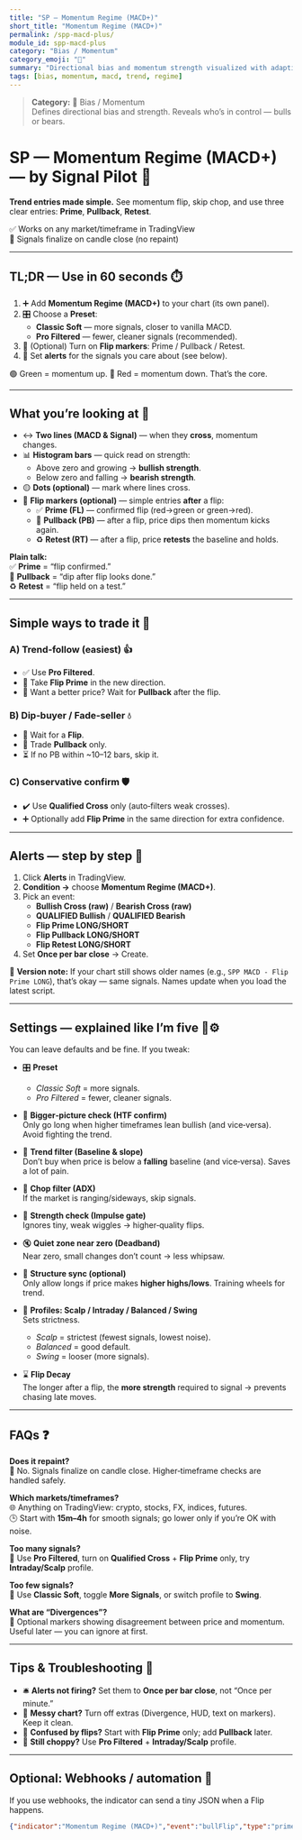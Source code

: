 ```yaml
---
title: "SP — Momentum Regime (MACD+)"
short_title: "Momentum Regime (MACD+)"
permalink: /spp-macd-plus/
module_id: spp-macd-plus
category: "Bias / Momentum"
category_emoji: "🧭"
summary: "Directional bias and momentum strength visualized with adaptive regime logic."
tags: [bias, momentum, macd, trend, regime]
---
```



> **Category:** 🧭 Bias / Momentum  
> Defines directional bias and strength. Reveals who’s in control — bulls or bears.


# SP — Momentum Regime (MACD+) — by Signal Pilot 🚀
**Trend entries made simple.** See momentum flip, skip chop, and use three clear entries: **Prime**, **Pullback**, **Retest**.  

✅ Works on any market/timeframe in TradingView  
🧱 Signals finalize on candle close (no repaint)

---

## TL;DR — Use in 60 seconds ⏱️
1) ➕ Add **Momentum Regime (MACD+)** to your chart (its own panel).  
2) 🎛️ Choose a **Preset**:
   - **Classic Soft** — more signals, closer to vanilla MACD.
   - **Pro Filtered** — fewer, cleaner signals (recommended).
3) 🔄 (Optional) Turn on **Flip markers**: Prime / Pullback / Retest.  
4) 🔔 Set **alerts** for the signals you care about (see below).

🟢 Green = momentum up. 🔴 Red = momentum down. That’s the core.

---

## What you’re looking at 👀
- ↔️ **Two lines (MACD & Signal)** — when they **cross**, momentum changes.  
- 📊 **Histogram bars** — quick read on strength:
  - Above zero and growing → **bullish strength**.
  - Below zero and falling → **bearish strength**.
- 🟡 **Dots (optional)** — mark where lines cross.  
- 🏁 **Flip markers (optional)** — simple entries **after** a flip:
  - ✅ **Prime (FL)** — confirmed flip (red→green or green→red).  
  - 🔁 **Pullback (PB)** — after a flip, price dips then momentum kicks again.  
  - ♻️ **Retest (RT)** — after a flip, price **retests** the baseline and holds.

**Plain talk:**  
✅ **Prime** = “flip confirmed.”  
🔁 **Pullback** = “dip after flip looks done.”  
♻️ **Retest** = “flip held on a test.”

---

## Simple ways to trade it 🧭
### A) Trend‑follow (easiest) 👍
- ✅ Use **Pro Filtered**.  
- 🏁 Take **Flip Prime** in the new direction.  
- 🔁 Want a better price? Wait for **Pullback** after the flip.

### B) Dip‑buyer / Fade‑seller 💧
- 🔄 Wait for a **Flip**.  
- 🔁 Trade **Pullback** only.  
- ⏳ If no PB within ~10–12 bars, skip it.

### C) Conservative confirm 🛡️
- ✔️ Use **Qualified Cross** only (auto‑filters weak crosses).  
- ➕ Optionally add **Flip Prime** in the same direction for extra confidence.

---

## Alerts — step by step 🔔
1) Click **Alerts** in TradingView.  
2) **Condition →** choose **Momentum Regime (MACD+)**.  
3) Pick an event:
   - **Bullish Cross (raw)** / **Bearish Cross (raw)**
   - **QUALIFIED Bullish** / **QUALIFIED Bearish**
   - **Flip Prime LONG/SHORT**
   - **Flip Pullback LONG/SHORT**
   - **Flip Retest LONG/SHORT**
4) Set **Once per bar close** → Create.

📝 **Version note:** If your chart still shows older names (e.g., `SPP MACD - Flip Prime LONG`), that’s okay — same signals. Names update when you load the latest script.

---

## Settings — explained like I’m five 👶⚙️
You can leave defaults and be fine. If you tweak:

- 🎛️ **Preset**  
  - *Classic Soft* = more signals.  
  - *Pro Filtered* = fewer, cleaner signals.

- 🧭 **Bigger‑picture check (HTF confirm)**  
  Only go long when higher timeframes lean bullish (and vice‑versa). Avoid fighting the trend.

- 📏 **Trend filter (Baseline & slope)**  
  Don’t buy when price is below a **falling** baseline (and vice‑versa). Saves a lot of pain.

- 🌊 **Chop filter (ADX)**  
  If the market is ranging/sideways, skip signals.

- 💪 **Strength check (Impulse gate)**  
  Ignores tiny, weak wiggles → higher‑quality flips.

- 🔇 **Quiet zone near zero (Deadband)**  
  Near zero, small changes don’t count → less whipsaw.

- 🧱 **Structure sync (optional)**  
  Only allow longs if price makes **higher highs/lows**. Training wheels for trend.

- 🧭 **Profiles: Scalp / Intraday / Balanced / Swing**  
  Sets strictness.  
  - *Scalp* = strictest (fewest signals, lowest noise).  
  - *Balanced* = good default.  
  - *Swing* = looser (more signals).

- ⌛ **Flip Decay**  
  The longer after a flip, the **more strength** required to signal → prevents chasing late moves.

---

## FAQs ❓
**Does it repaint?**  
🧱 No. Signals finalize on candle close. Higher‑timeframe checks are handled safely.

**Which markets/timeframes?**  
🌐 Anything on TradingView: crypto, stocks, FX, indices, futures.  
🕒 Start with **15m–4h** for smooth signals; go lower only if you’re OK with noise.

**Too many signals?**  
🔧 Use **Pro Filtered**, turn on **Qualified Cross** + **Flip Prime** only, try **Intraday/Scalp** profile.

**Too few signals?**  
🔧 Use **Classic Soft**, toggle **More Signals**, or switch profile to **Swing**.

**What are “Divergences”?**  
🧩 Optional markers showing disagreement between price and momentum. Useful later — you can ignore at first.

---

## Tips & Troubleshooting 🧰
- 🛎️ **Alerts not firing?** Set them to **Once per bar close**, not “Once per minute.”  
- 🧼 **Messy chart?** Turn off extras (Divergence, HUD, text on markers). Keep it clean.  
- 🧭 **Confused by flips?** Start with **Flip Prime** only; add **Pullback** later.  
- 🧱 **Still choppy?** Use **Pro Filtered** + **Intraday/Scalp** profile.

---

## Optional: Webhooks / automation 🤖
If you use webhooks, the indicator can send a tiny JSON when a Flip happens.
```json
{"indicator":"Momentum Regime (MACD+)","event":"bullFlip","type":"prime","symbol":"BINANCE:BTCUSDT","tf":"15"}
